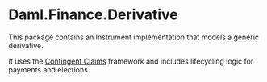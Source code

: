 # Daml.Finance.Derivative

This package contains an Instrument implementation that models a generic derivative.

It uses the [Contingent Claims](https://github.com/digital-asset/contingent-claims) framework and includes lifecycling logic for payments and elections.
